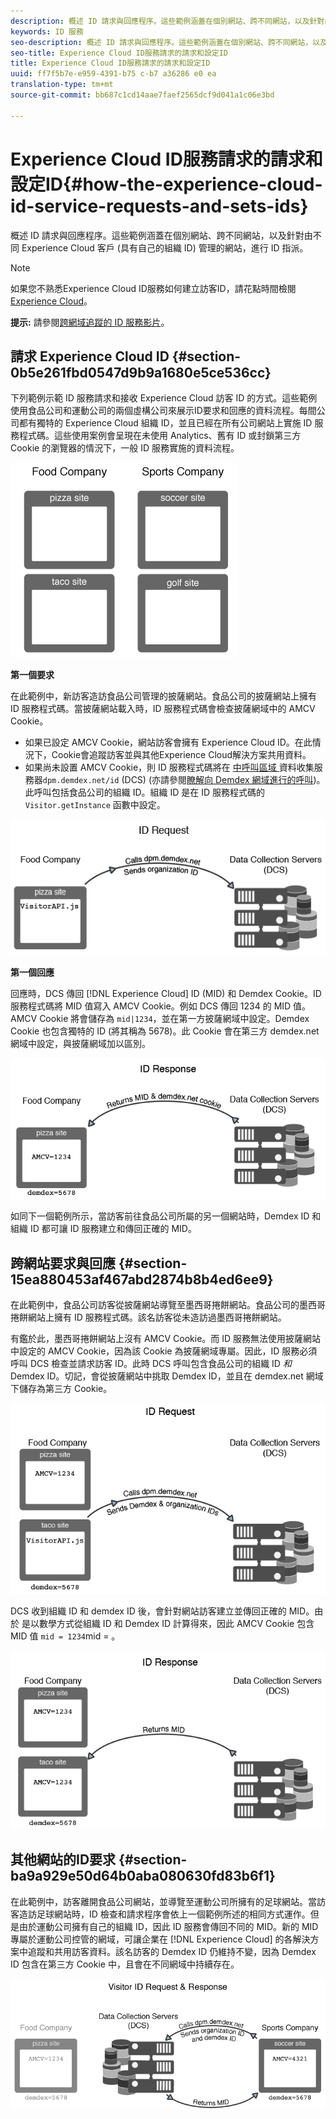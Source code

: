 ```yaml
---
description: 概述 ID 請求與回應程序。這些範例涵蓋在個別網站、跨不同網站，以及針對由不同 Experience Cloud 客戶 (具有自己的組織 ID) 管理的網站，進行 ID 指派。
keywords: ID 服務
seo-description: 概述 ID 請求與回應程序。這些範例涵蓋在個別網站、跨不同網站，以及針對由不同 Experience Cloud 客戶 (具有自己的組織 ID) 管理的網站，進行 ID 指派。
seo-title: Experience Cloud ID服務請求的請求和設定ID
title: Experience Cloud ID服務請求的請求和設定ID
uuid: ff7f5b7e-e959-4391-b75 c-b7 a36286 e0 ea
translation-type: tm+mt
source-git-commit: bb687c1cd14aae7faef2565dcf9d041a1c06e3bd

---
```



# Experience Cloud ID服務請求的請求和設定ID{#how-the-experience-cloud-id-service-requests-and-sets-ids}

概述 ID 請求與回應程序。這些範例涵蓋在個別網站、跨不同網站，以及針對由不同 Experience Cloud 客戶 (具有自己的組織 ID) 管理的網站，進行 ID 指派。

>[!NOTE]
>
>如果您不熟悉Experience Cloud ID服務如何建立訪客ID，請花點時間檢閱 [Experience Cloud](../mcvid-introduction/mcvid-cookies.md)。

**提示:** 請參閱[跨網域追蹤的 ID 服務影片](https://helpx.adobe.com/marketing-cloud-core/kb/MCID/CrossDomain.html)。

## 請求 Experience Cloud ID {#section-0b5e261fbd0547d9b9a1680e5ce536cc}

下列範例示範 ID 服務請求和接收 Experience Cloud 訪客 ID 的方式。這些範例使用食品公司和運動公司的兩個虛構公司來展示ID要求和回應的資料流程。每間公司都有獨特的 Experience Cloud 組織 ID，並且已經在所有公司網站上實施 ID 服務程式碼。這些使用案例會呈現在未使用 Analytics、舊有 ID 或封鎖第三方 Cookie 的瀏覽器的情況下，一般 ID 服務實施的資料流程。

![](assets/sample_sites.png)

**第一個要求**

在此範例中，新訪客造訪食品公司管理的披薩網站。食品公司的披薩網站上擁有 ID 服務程式碼。當披薩網站載入時，ID 服務程式碼會檢查披薩網域中的 AMCV Cookie。

* 如果已設定 AMCV Cookie，網站訪客會擁有 Experience Cloud ID。在此情況下，Cookie會追蹤訪客並與其他Experience Cloud解決方案共用資料。
* 如果尚未設置 AMCV Cookie，則 ID 服務程式碼將在 [ 中呼叫區域 ](https://marketing.adobe.com/resources/help/en_US/aam/?f=c_compcollect.html)資料收集服務器`dpm.demdex.net/id` (DCS) (亦請參閱[瞭解向 Demdex 網域進行的呼叫](https://marketing.adobe.com/resources/help/en_US/aam/demdex-calls.html))。此呼叫包括食品公司的組織 ID。組織 ID 是在 ID 服務程式碼的 `Visitor.getInstance` 函數中設定。

![](assets/request1.png)

**第一個回應**

回應時，DCS 傳回 [!DNL Experience Cloud] ID (MID) 和 Demdex Cookie。ID 服務程式碼將 MID 值寫入 AMCV Cookie。例如 DCS 傳回 1234 的 MID 值。AMCV Cookie 將會儲存為 `mid|1234`，並在第一方披薩網域中設定。Demdex Cookie 也包含獨特的 ID (將其稱為 5678)。此 Cookie 會在第三方 demdex.net 網域中設定，與披薩網域加以區別。

![](assets/response1.png)

如同下一個範例所示，當訪客前往食品公司所屬的另一個網站時，Demdex ID 和組織 ID 都可讓 ID 服務建立和傳回正確的 MID。

## 跨網站要求與回應 {#section-15ea880453af467abd2874b8b4ed6ee9}

在此範例中，食品公司訪客從披薩網站導覽至墨西哥捲餅網站。食品公司的墨西哥捲餅網站上擁有 ID 服務程式碼。該名訪客從未造訪過墨西哥捲餅網站。

有鑑於此，墨西哥捲餅網站上沒有 AMCV Cookie。而 ID 服務無法使用披薩網站中設定的 AMCV Cookie，因為該 Cookie 為披薩網域專屬。因此，ID 服務必須呼叫 DCS 檢查並請求訪客 ID。此時 DCS 呼叫包含食品公司的組織 ID *和* Demdex ID。切記，會從披薩網站中挑取 Demdex ID，並且在 demdex.net 網域下儲存為第三方 Cookie。

![](assets/request2.png)

DCS 收到組織 ID 和 demdex ID 後，會針對網站訪客建立並傳回正確的 MID。由於 是以數學方式從組織 ID 和 Demdex ID 計算得來，因此 AMCV Cookie 包含 MID 值 `mid = 1234`mid = 。

![](assets/response2.png)

## 其他網站的ID要求 {#section-ba9a929e50d64b0aba080630fd83b6f1}

在此範例中，訪客離開食品公司網站，並導覽至運動公司所擁有的足球網站。當訪客造訪足球網站時，ID 檢查和請求程序會依上一個範例所述的相同方式運作。但是由於運動公司擁有自己的組織 ID，因此 ID 服務會傳回不同的 MID。新的 MID 專屬於運動公司控管的網域，可讓企業在 [!DNL Experience Cloud] 的各解決方案中追蹤和共用訪客資料。該名訪客的 Demdex ID 仍維持不變，因為 Demdex ID 包含在第三方 Cookie 中，且會在不同網域中持續存在。

![](assets/req_resp.png)

